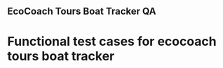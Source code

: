 ## EcoCoach Tours Boat Tracker QA
# Functional test cases for ecocoach tours boat tracker 
	  
	   
	   